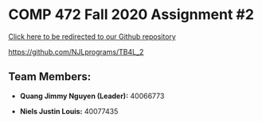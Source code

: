 # COMP 472 Fall 2020 Assignment #2

<a href="https://github.com/NJLprograms/TB4L_2">Click here to be redirected to our Github repository</a>

https://github.com/NJLprograms/TB4L_2

## Team Members:

- <strong>Quang Jimmy Nguyen (Leader):</strong> 40066773

- <strong>Niels Justin Louis:</strong> 40077435
